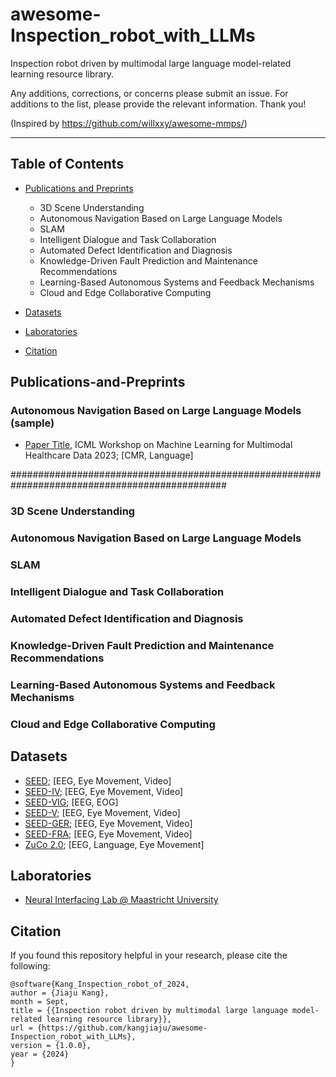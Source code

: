 # awesome-Inspection_robot_with_LLMs
 Inspection robot driven by multimodal large language model-related learning resource library.

 Any additions, corrections, or concerns please submit an issue. For additions to the list, please provide the relevant information. Thank you!

 (Inspired by https://github.com/willxxy/awesome-mmps/) 

***

## Table of Contents

- [Publications and Preprints](#publications-and-preprints)
  - 3D Scene Understanding
  - Autonomous Navigation Based on Large Language Models
  - SLAM
  - Intelligent Dialogue and Task Collaboration
  - Automated Defect Identification and Diagnosis
  - Knowledge-Driven Fault Prediction and Maintenance Recommendations
  - Learning-Based Autonomous Systems and Feedback Mechanisms
  - Cloud and Edge Collaborative Computing
- [Datasets](#datasets)

- [Laboratories](#laboratories)

- [Citation](#citation)


## Publications-and-Preprints


### Autonomous Navigation Based on Large Language Models (sample)
- [Paper Title](https://arxiv.org/pdf/xxx.pdf), ICML Workshop on Machine Learning for Multimodal Healthcare Data 2023; [CMR, Language]

###############################################################################################

### 3D Scene Understanding

### Autonomous Navigation Based on Large Language Models

### SLAM

### Intelligent Dialogue and Task Collaboration

### Automated Defect Identification and Diagnosis

### Knowledge-Driven Fault Prediction and Maintenance Recommendations

### Learning-Based Autonomous Systems and Feedback Mechanisms

### Cloud and Edge Collaborative Computing

## Datasets
- [SEED](https://bcmi.sjtu.edu.cn/home/seed/seed.html); [EEG, Eye Movement, Video]
- [SEED-IV](https://bcmi.sjtu.edu.cn/home/seed/seed-iv.html); [EEG, Eye Movement, Video]
- [SEED-VIG](https://bcmi.sjtu.edu.cn/home/seed/seed-vig.html); [EEG, EOG]
- [SEED-V](https://bcmi.sjtu.edu.cn/home/seed/seed-v.html); [EEG, Eye Movement, Video]
- [SEED-GER](https://bcmi.sjtu.edu.cn/home/seed/seed-GER.html); [EEG, Eye Movement, Video]
- [SEED-FRA](https://bcmi.sjtu.edu.cn/home/seed/seed-FRA.html); [EEG, Eye Movement, Video]
- [ZuCo 2.0](https://osf.io/2urht/); [EEG, Language, Eye Movement]


## Laboratories
- [Neural Interfacing Lab @ Maastricht University](https://neuralinterfacinglab.github.io/)

## Citation
If you found this repository helpful in your research, please cite the following:

```
@software{Kang_Inspection_robot_of_2024,
author = {Jiaju Kang},
month = Sept,
title = {{Inspection robot driven by multimodal large language model-related learning resource library}},
url = {https://github.com/kangjiaju/awesome-Inspection_robot_with_LLMs},
version = {1.0.0},
year = {2024}
}
```
